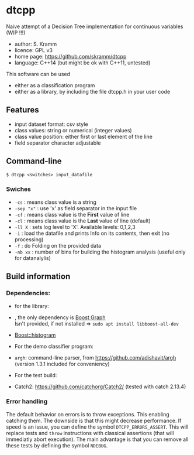 # dtcpp
Naive attempt of a Decision Tree implementation for continuous variables (WIP !!!)

* author: S. Kramm
* licence: GPL v3
* home page: https://github.com/skramm/dtcpp
* language: C++14 (but might be ok with C++11, untested)


This software can be used
* either as a classification program
* either as a library, by including the file dtcpp.h in your user code

## Features
* input dataset format: csv style
 * class values: string or numerical (integer values)
 * class value position: either first or last element of the line
 * field separator character adjustable


## Command-line

`$ dtcpp <switches> input_datafile`

### Swiches

* `-cs` : means class value is a string
* `-sep "x"` : use 'x' as field separator in the input file
* `-cf` : means class value is the **First** value of line
* `-cl` : means class value is the **Last** value of line (default)
* `-ll X` : sets log level to 'X'. Available levels: 0,1,2,3
* `-i` : load the datafile and prints Info on its contents, then exit (no processing)
* `-f` : do Folding on the provided data
* `-nb xx` : number of bins for building the histogram analysis (useful only for datanalylis)

## Build information

### Dependencies:

* for the library:
 * , the only dependency is [Boost Graph](https://www.boost.org/doc/libs/1_75_0/libs/graph/doc/index.html)<br>
Isn't provided, if not installed => `sudo apt install libboost-all-dev`
 * [Boost::histogram](https://www.boost.org/doc/libs/1_75_0/libs/histogram)

* For the demo classifier program:
 * `argh`: command-line parser, from https://github.com/adishavit/argh<br>
(version 1.3.1 included for conveniency)

* For the test build:
 * Catch2: https://github.com/catchorg/Catch2/
(tested with catch 2.13.4)


### Error handling
The default behavior on errors is to throw exceptions.
This enabling catching them.
The downside is that this might decrease performance.
If speed is an issue, you can define the symbol
`DTCPP_ERRORS_ASSERT`.
This will replace tests and `throw` instructions with classical assertions
(that will immediatly abort execution).
The main advantage is that you can remove all these tests by defining the symbol `NDEBUG`.

